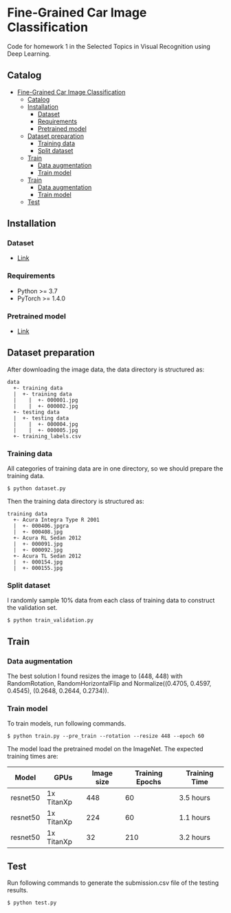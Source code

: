 # Fine-Grained Car Image Classification

Code for homework 1 in the Selected Topics in Visual Recognition using Deep Learning.

## Catalog
- [Fine-Grained Car Image Classification](#fine-grained-car-image-classification)
  - [Catalog](#Catalog)
  - [Installation](#Installation)
    - [Dataset](#Dataset)
    - [Requirements](#Requirements)
    - [Pretrained model](#Pretrained-model)
  - [Dataset preparation](#Dataset-Preparation)
    - [Training data](#training-data)
    - [Split dataset](#split-dataset)
  - [Train](#train)
    - [Data augmentation](#data-augmentation)
    - [Train model](#train-model)
  - [Train](#train)
    - [Data augmentation](#data-augmentation)
    - [Train model](#train-model)
  - [Test](#test)

## Installation
### Dataset
  - [Link](https://www.kaggle.com/c/cs-t0828-2020-hw1/data)
### Requirements
- Python >= 3.7
- PyTorch >= 1.4.0
### Pretrained model
  -  [Link](https://baidu.com/) 

## Dataset preparation
After downloading the image data, the data directory is structured as:
```
data
  +- training data
  |  +- training data
  |    |  +- 000001.jpg
  |    |  +- 000002.jpg
  +- testing data
  |  +- testing data
  |    |  +- 000004.jpg
  |    |  +- 000005.jpg
  +- training_labels.csv
```
### Training data
All categories of training data are in one directory, so we should prepare the training data. 
```
$ python dataset.py
```
Then the training data directory is structured as:
```
training data
  +- Acura Integra Type R 2001
  |  +- 000406.jpgra
  |  +- 000408.jpg
  +- Acura RL Sedan 2012
  |  +- 000091.jpg
  |  +- 000092.jpg
  +- Acura TL Sedan 2012
  |  +- 000154.jpg
  |  +- 000155.jpg
```
### Split dataset
I randomly sample 10% data from each class of training data to construct the validation set.
```
$ python train_validation.py
```
## Train
### Data augmentation
The best solution I found resizes the image to (448, 448) with RandomRotation, RandomHorizontalFlip and Normalize((0.4705, 0.4597, 0.4545), (0.2648, 0.2644, 0.2734)).
### Train model
To train models, run following commands.
```
$ python train.py --pre_train --rotation --resize 448 --epoch 60
```
The model load the pretrained model on the ImageNet. The expected training times are:

Model | GPUs | Image size | Training Epochs | Training Time
------------ | ------------- | ------------- | ------------- | -------------
resnet50 | 1x TitanXp | 448 | 60 | 3.5 hours
resnet50 | 1x TitanXp | 224 | 60 | 1.1 hours
resnet50 | 1x TitanXp | 32 | 210 | 3.2 hours

## Test
Run following commands to generate the submission.csv file of the testing results.
```
$ python test.py
```
